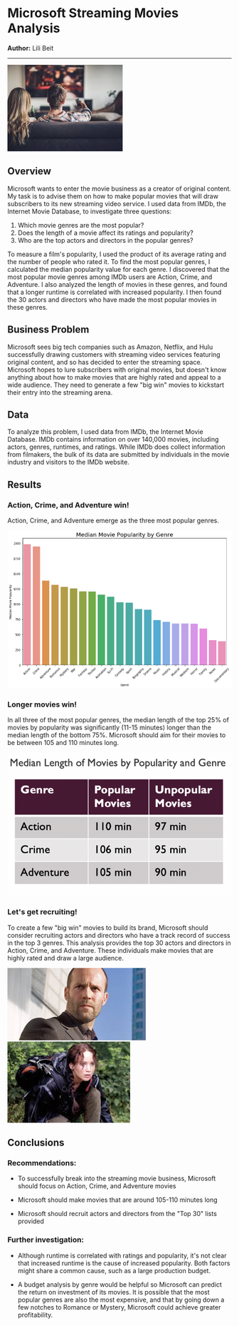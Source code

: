 # Microsoft Streaming Movies Analysis

**Author:** Lili Beit
***

![picture of couple watching TV](images/movie_viewers.jpeg)

## Overview

Microsoft wants to enter the movie business as a creator of original content.  My task is to advise them on how to make popular movies that will draw subscribers to its new streaming video service.  I used data from IMDb, the Internet Movie Database, to investigate three questions:

1. Which movie genres are the most popular?
2. Does the length of a movie affect its ratings and popularity?
3. Who are the top actors and directors in the popular genres?

To measure a film's popularity, I used the product of its average rating and the number of people who rated it.  To find the most popular genres, I calculated the median popularity value for each genre.  I discovered that the most popular movie genres among IMDb users are Action, Crime, and Adventure.  I also analyzed the length of movies in these genres, and found that a longer runtime is correlated with increased popularity.  I then found the 30 actors and directors who have made the most popular movies in these genres.  

## Business Problem

Microsoft sees big tech companies such as Amazon, Netflix, and Hulu successfully drawing customers with streaming video services featuring original content, and so has decided to enter the streaming space.  Microsoft hopes to lure subscribers with original movies, but doesn't know anything about how to make movies that are highly rated and appeal to a wide audience.  They need to generate a few "big win" movies to kickstart their entry into the streaming arena.

## Data

To analyze this problem, I used data from IMDb, the Internet Movie Database.  IMDb contains information on over 140,000 movies, including actors, genres, runtimes, and ratings.  While IMDb does collect information from filmakers, the bulk of its data are submitted by  individuals in the movie industry and visitors to the IMDb website.  

## Results

### Action, Crime, and Adventure win!

Action, Crime, and Adventure emerge as the three most popular genres.  

![bar graph ranking movie genres by popularity](images/median-pop-by-genre.png)

### Longer movies win!

In all three of the most popular genres, the median length of the top 25% of movies by popularity was significantly (11-15 minutes) longer than the median length of the bottom 75%.  Microsoft should aim for their movies to be between 105 and 110 minutes long.

![Chart showing median runtimes for popular and unpopular movies.  For popular movies, runtimes are 110, 106, and 105 minutes long for Action, Crime, and Adventure movies respectively.  For unpopular movies in the same genres, runtimes are 97, 95, and 90 minutes.](images/runtime-chart.png)

### Let's get recruiting!

To create a few "big win" movies to build its brand, Microsoft should consider recruiting actors and directors who have a track record of success in the top 3 genres.  This analysis provides the top 30 actors and directors in Action, Crime, and Adventure.  These individuals make movies that are highly rated and draw a large audience.

![picture of Jason Statham](images/statham.jpeg) ![picture of Jennifer Lawrence](images/lawrence.jpeg)

## Conclusions

### Recommendations:

- To successfully break into the streaming movie business, Microsoft should focus on Action, Crime, and Adventure movies

- Microsoft should make movies that are around 105-110 minutes long

- Microsoft should recruit actors and directors from the "Top 30" lists provided

### Further investigation:

-  Although runtime is correlated with ratings and popularity, it's not clear that increased runtime is the cause of increased popularity.  Both factors might share a common cause, such as a large production budget.

- A budget analysis by genre would be helpful so Microsoft can predict the return on investment of its movies.  It is possible that the most popular genres are also the most expensive, and that by going down a few notches to Romance or Mystery, Microsoft could achieve greater profitability.

